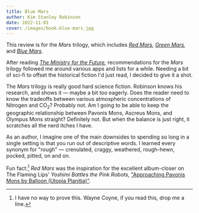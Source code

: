 ```yaml
---
title: Blue Mars
author: Kim Stanley Robinson
date: 2022-11-01
cover: /images/book-blue-mars.jpg
---
```


<div class="c--bg-highlight-1 l--pad-s l--rounded-corners">

This review is for the _Mars_ trilogy, which includes _[Red Mars](/reading/red-mars),_ _[Green Mars](/reading/green-mars),_ and _[Blue Mars](/reading/green-mars)_.

</div>

After reading _[The Ministry for the Future](/reading/the-ministry-for-the-future),_ recommendations for the _Mars_ trilogy followed me around various apps and lists for a while. Needing a bit of sci-fi to offset the historical fiction I'd just read, I decided to give it a shot.

The _Mars_ trilogy is really good hard science fiction. Robinson knows his research, and shows it — maybe a bit too eagerly. Does the reader need to know the tradeoffs between various atmospheric concentrations of Nitrogen and CO<sub>2</sub>? Probably not. Am I going to be able to keep the geographic relationship between Pavonis Mons, Ascreus Mons, and Olympus Mons straight? Definitely not. But when the balance is just right, it scratches all the nerd itches I have.

As an author, I imagine one of the main downsides to spending so long in a single setting is that you run out of descriptive words. I learned every synonym for "rough" — crenulated, craggy, weathered, rough-hewn, pocked, pitted, on and on.

Fun fact:[^1] _Red Mars_ was the inspiration for the excellent album-closer on The Flaming Lips' _Yoshimi Battles the Pink Robots,_ ["Approaching Pavonis Mons by Balloon (Utopia Planitia)"](https://www.youtube.com/watch?v=yqxYqc6ipU0).

[^1]: I have no way to prove this. Wayne Coyne, if you read this, drop me a line.
